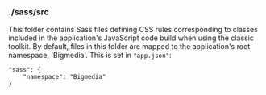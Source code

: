 ### ./sass/src

This folder contains Sass files defining CSS rules corresponding to classes
included in the application's JavaScript code build when using the classic toolkit.
By default, files in this folder are mapped to the application's root namespace, 'Bigmedia'.
This is set in `"app.json"`:

    "sass": {
        "namespace": "Bigmedia"
    }